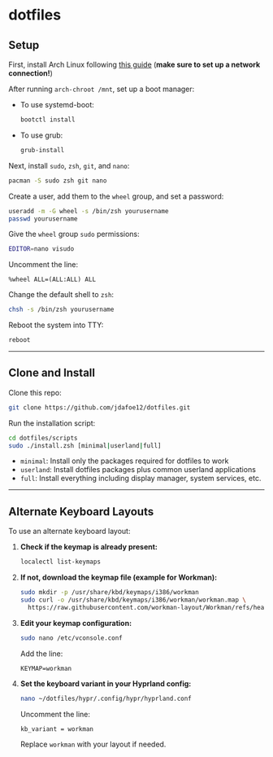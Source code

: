 # dotfiles

## Setup

First, install Arch Linux following [this guide](https://wiki.archlinux.org/title/Installation_guide) (**make sure to set up a network connection!**)

After running `arch-chroot /mnt`, set up a boot manager:
- To use systemd-boot:
  ```sh
  bootctl install
  ```
- To use grub:
  ```sh
  grub-install
  ```

Next, install `sudo`, `zsh`, `git`, and `nano`:
```sh
pacman -S sudo zsh git nano
```

Create a user, add them to the `wheel` group, and set a password:
```sh
useradd -m -G wheel -s /bin/zsh yourusername
passwd yourusername
```

Give the `wheel` group `sudo` permissions:
```sh
EDITOR=nano visudo
```
Uncomment the line:
```
%wheel ALL=(ALL:ALL) ALL
```

Change the default shell to `zsh`:
```sh
chsh -s /bin/zsh yourusername
```

Reboot the system into TTY:
```sh
reboot
```

---

## Clone and Install

Clone this repo:
```sh
git clone https://github.com/jdafoe12/dotfiles.git
```

Run the installation script:
```sh
cd dotfiles/scripts
sudo ./install.zsh [minimal|userland|full]
```

- `minimal`: Install only the packages required for dotfiles to work
- `userland`: Install dotfiles packages plus common userland applications
- `full`: Install everything including display manager, system services, etc.

---

## Alternate Keyboard Layouts

To use an alternate keyboard layout:

1. **Check if the keymap is already present:**
   ```sh
   localectl list-keymaps
   ```

2. **If not, download the keymap file (example for Workman):**
   ```sh
   sudo mkdir -p /usr/share/kbd/keymaps/i386/workman
   sudo curl -o /usr/share/kbd/keymaps/i386/workman/workman.map \
     https://raw.githubusercontent.com/workman-layout/Workman/refs/heads/master/linux_console/workman.iso15.kmap
   ```

3. **Edit your keymap configuration:**
   ```sh
   sudo nano /etc/vconsole.conf
   ```
   Add the line:
   ```
   KEYMAP=workman
   ```

4. **Set the keyboard variant in your Hyprland config:**
   ```sh
   nano ~/dotfiles/hypr/.config/hypr/hyprland.conf
   ```
   Uncomment the line:
   ```
   kb_variant = workman
   ```
   Replace `workman` with your layout if needed.